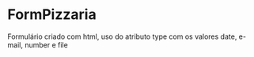 # FormPizzaria
Formulário criado com html, uso do atributo type com os valores date, e-mail, number e file
